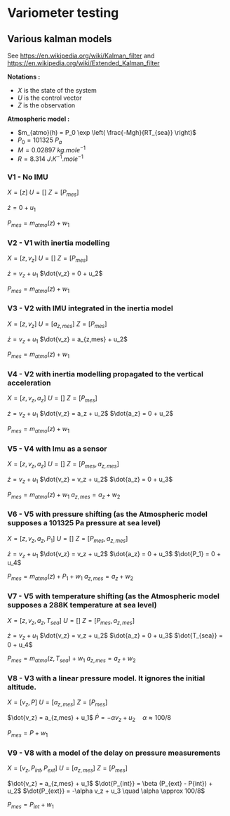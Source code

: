 # Variometer testing

## Various kalman models

See https://en.wikipedia.org/wiki/Kalman_filter and https://en.wikipedia.org/wiki/Extended_Kalman_filter

**Notations :**
- $X$ is the state of the system
- $U$ is the control vector
- $Z$ is the observation

**Atmospheric model :**
- $m_{atmo}(h) = P_0 \exp \left( \frac{-Mgh}{RT_{sea}} \right)$
- $P_0 = 101325 \ P_a$
- $M = 0.02897 \ kg.mole^{-1}$
- $R = 8.314 \ J.K^{-1}.mole^{-1}$


### V1 - No IMU
$X = [z]$
$U = []$
$Z = [P_{mes}]$

$\dot{z} = 0 + u_1$

$P_{mes} = m_{atmo}(z) + w_1$

### V2 - V1 with inertia modelling
$X = [z, v_z]$
$U = []$
$Z = [P_{mes}]$

$\dot{z} = v_z + u_1$
$\dot{v_z} = 0 + u_2$

$P_{mes} = m_{atmo}(z) + w_1$

### V3 - V2 with IMU integrated in the inertia model
$X = [z, v_z]$
$U = [a_{z,mes}]$
$Z = [P_{mes}]$

$\dot{z} = v_z + u_1$
$\dot{v_z} = a_{z,mes} + u_2$

$P_{mes} = m_{atmo}(z) + w_1$

### V4 - V2 with inertia modelling propagated to the vertical acceleration
$X = [z, v_z, a_z]$
$U = []$
$Z = [P_{mes}]$

$\dot{z} = v_z + u_1$
$\dot{v_z} = a_z + u_2$
$\dot{a_z} = 0 + u_2$

$P_{mes} = m_{atmo}(z) + w_1$

### V5 - V4 with Imu as a sensor
$X = [z, v_z, a_z]$
$U = []$
$Z = [P_{mes}, a_{z,mes}]$

$\dot{z} = v_z + u_1$
$\dot{v_z} = v_z + u_2$
$\dot{a_z} = 0 + u_3$

$P_{mes} = m_{atmo}(z) + w_1$
$a_{z,mes} = a_z + w_2$

### V6 - V5 with pressure shifting (as the Atmospheric model supposes a 101325 Pa pressure at sea level)
$X = [z, v_z, a_z, P_1]$
$U = []$
$Z = [P_{mes}, a_{z,mes}]$

$\dot{z} = v_z + u_1$
$\dot{v_z} = v_z + u_2$
$\dot{a_z} = 0 + u_3$
$\dot{P_1} = 0 + u_4$

$P_{mes} = m_{atmo}(z) + P_1 + w_1$
$a_{z,mes} = a_z + w_2$

### V7 - V5 with temperature shifting (as the Atmospheric model supposes a 288K temperature at sea level)
$X = [z, v_z, a_z, T_{sea}]$
$U = []$
$Z = [P_{mes}, a_{z,mes}]$

$\dot{z} = v_z + u_1$
$\dot{v_z} = v_z + u_2$
$\dot{a_z} = 0 + u_3$
$\dot{T_{sea}} = 0 + u_4$

$P_{mes} = m_{atmo}(z, T_{sea}) + w_1$
$a_{z,mes} = a_z + w_2$

### V8 - V3 with a linear pressure model. It ignores the initial altitude.

$X = [v_z, P]$
$U = [a_{z,mes}]$
$Z = [P_{mes}]$

$\dot{v_z} = a_{z,mes} + u_1$
$\dot{P} = -\alpha v_z + u_2 \quad \alpha \approx 100/8$

$P_{mes} = P + w_1$

### V9 - V8 with a model of the delay on pressure measurements

$X = [v_z, P_{int}, P_{ext}]$
$U = [a_{z,mes}]$
$Z = [P_{mes}]$

$\dot{v_z} = a_{z,mes} + u_1$
$\dot{P_{int}} = \beta (P_{ext} - P{int}) + u_2$
$\dot{P_{ext}} = -\alpha v_z + u_3 \quad \alpha \approx 100/8$

$P_{mes} = P_{int} + w_1$
